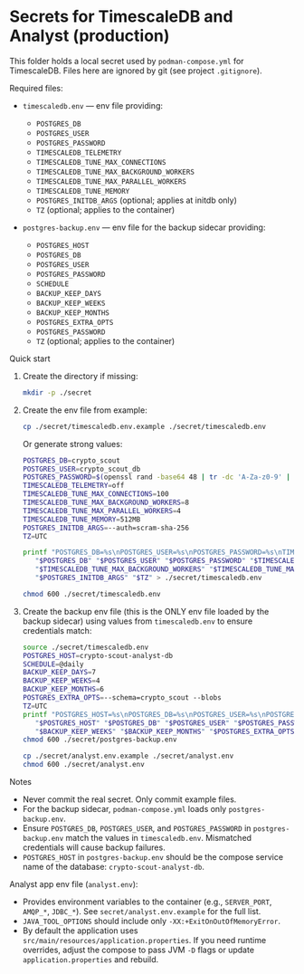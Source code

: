 # Secrets for TimescaleDB and Analyst (production)

This folder holds a local secret used by `podman-compose.yml` for TimescaleDB. Files here are ignored by git (see
project `.gitignore`).

Required files:

- `timescaledb.env` — env file providing:
    - `POSTGRES_DB`
    - `POSTGRES_USER`
    - `POSTGRES_PASSWORD`
    - `TIMESCALEDB_TELEMETRY`
    - `TIMESCALEDB_TUNE_MAX_CONNECTIONS`
    - `TIMESCALEDB_TUNE_MAX_BACKGROUND_WORKERS`
    - `TIMESCALEDB_TUNE_MAX_PARALLEL_WORKERS`
    - `TIMESCALEDB_TUNE_MEMORY`
    - `POSTGRES_INITDB_ARGS` (optional; applies at initdb only)
    - `TZ` (optional; applies to the container)

- `postgres-backup.env` — env file for the backup sidecar providing:
    - `POSTGRES_HOST`
    - `POSTGRES_DB`
    - `POSTGRES_USER`
    - `POSTGRES_PASSWORD`
    - `SCHEDULE`
    - `BACKUP_KEEP_DAYS`
    - `BACKUP_KEEP_WEEKS`
    - `BACKUP_KEEP_MONTHS`
    - `POSTGRES_EXTRA_OPTS`
    - `POSTGRES_PASSWORD`
    - `TZ` (optional; applies to the container)

Quick start

1. Create the directory if missing:
   ```bash 
   mkdir -p ./secret
   ```

2. Create the env file from example:
   ```bash 
   cp ./secret/timescaledb.env.example ./secret/timescaledb.env
   ```
   Or generate strong values:
   ```bash
   POSTGRES_DB=crypto_scout
   POSTGRES_USER=crypto_scout_db
   POSTGRES_PASSWORD=$(openssl rand -base64 48 | tr -dc 'A-Za-z0-9' | head -c 48)
   TIMESCALEDB_TELEMETRY=off
   TIMESCALEDB_TUNE_MAX_CONNECTIONS=100
   TIMESCALEDB_TUNE_MAX_BACKGROUND_WORKERS=8
   TIMESCALEDB_TUNE_MAX_PARALLEL_WORKERS=4
   TIMESCALEDB_TUNE_MEMORY=512MB
   POSTGRES_INITDB_ARGS=--auth=scram-sha-256
   TZ=UTC
   
   printf "POSTGRES_DB=%s\nPOSTGRES_USER=%s\nPOSTGRES_PASSWORD=%s\nTIMESCALEDB_TELEMETRY=%s\nTIMESCALEDB_TUNE_MAX_CONNECTIONS=%s\nTIMESCALEDB_TUNE_MAX_BACKGROUND_WORKERS=%s\nTIMESCALEDB_TUNE_MAX_PARALLEL_WORKERS=%s\nTIMESCALEDB_TUNE_MEMORY=%s\nPOSTGRES_INITDB_ARGS=%s\nTZ=%s\n" \
      "$POSTGRES_DB" "$POSTGRES_USER" "$POSTGRES_PASSWORD" "$TIMESCALEDB_TELEMETRY" "$TIMESCALEDB_TUNE_MAX_CONNECTIONS" \
      "$TIMESCALEDB_TUNE_MAX_BACKGROUND_WORKERS" "$TIMESCALEDB_TUNE_MAX_PARALLEL_WORKERS" "$TIMESCALEDB_TUNE_MEMORY" \
      "$POSTGRES_INITDB_ARGS" "$TZ" > ./secret/timescaledb.env
   
   chmod 600 ./secret/timescaledb.env
   ```

3. Create the backup env file (this is the ONLY env file loaded by the backup sidecar) using values from
   `timescaledb.env` to ensure credentials match:
   ```bash
   source ./secret/timescaledb.env
   POSTGRES_HOST=crypto-scout-analyst-db
   SCHEDULE=@daily
   BACKUP_KEEP_DAYS=7
   BACKUP_KEEP_WEEKS=4
   BACKUP_KEEP_MONTHS=6
   POSTGRES_EXTRA_OPTS=--schema=crypto_scout --blobs
   TZ=UTC
   printf "POSTGRES_HOST=%s\nPOSTGRES_DB=%s\nPOSTGRES_USER=%s\nPOSTGRES_PASSWORD=%s\nSCHEDULE=%s\nBACKUP_KEEP_DAYS=%s\nBACKUP_KEEP_WEEKS=%s\nBACKUP_KEEP_MONTHS=%s\nPOSTGRES_EXTRA_OPTS=%s\nTZ=%s\n" \
      "$POSTGRES_HOST" "$POSTGRES_DB" "$POSTGRES_USER" "$POSTGRES_PASSWORD" "$SCHEDULE" "$BACKUP_KEEP_DAYS" \
      "$BACKUP_KEEP_WEEKS" "$BACKUP_KEEP_MONTHS" "$POSTGRES_EXTRA_OPTS" "$TZ" > ./secret/postgres-backup.env
   chmod 600 ./secret/postgres-backup.env
   ```

   ```bash
   cp ./secret/analyst.env.example ./secret/analyst.env
   chmod 600 ./secret/analyst.env
   ```

Notes

- Never commit the real secret. Only commit example files.
- For the backup sidecar, `podman-compose.yml` loads only `postgres-backup.env`.
- Ensure `POSTGRES_DB`, `POSTGRES_USER`, and `POSTGRES_PASSWORD` in `postgres-backup.env` match the values in
  `timescaledb.env`. Mismatched credentials will cause backup failures.
- `POSTGRES_HOST` in `postgres-backup.env` should be the compose service name of the database:
  `crypto-scout-analyst-db`.

Analyst app env file (`analyst.env`):

- Provides environment variables to the container (e.g., `SERVER_PORT`, `AMQP_*`, `JDBC_*`). See
  `secret/analyst.env.example` for the full list.
- `JAVA_TOOL_OPTIONS` should include only `-XX:+ExitOnOutOfMemoryError`.
- By default the application uses `src/main/resources/application.properties`. If you need runtime overrides, adjust the
  compose to pass JVM `-D` flags or update `application.properties` and rebuild.
